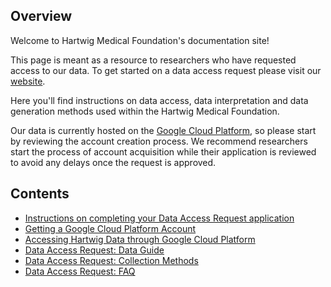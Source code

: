 ## Overview

Welcome to Hartwig Medical Foundation's documentation site! 

This page is meant as a resource to researchers who have requested access to our data. To get started on a data access request please visit our [website](https://www.hartwigmedicalfoundation.nl/en/applying-for-data/).

Here you'll find instructions on data access, data interpretation and data generation methods used within the Hartwig Medical Foundation.

Our data is currently hosted on the [Google Cloud Platform](https://cloud.google.com/), so please start by reviewing the account creation process. 
We recommend researchers start the process of account acquisition while their application is reviewed to avoid any delays once the request is approved.

## Contents

* [Instructions on completing your Data Access Request application](data-access-request-application.md)
* [Getting a Google Cloud Platform Account](getting-a-Google-account.md)
* [Accessing Hartwig Data through Google Cloud Platform](accessing-hartwig-data-through-gcp.md)
* [Data Access Request: Data Guide](data-access-request-guide.md)
* [Data Access Request: Collection Methods](data-access-request-methods.md)
* [Data Access Request: FAQ](data-access-request-faq.md)
